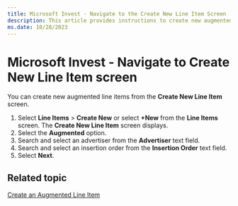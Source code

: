 ```yaml
---
title: Microsoft Invest - Navigate to the Create New Line Item Screen
description: This article provides instructions to create new augmented line items from the Create New Line Item screen.
ms.date: 10/28/2023
---
```


# Microsoft Invest - Navigate to Create New Line Item screen

You can create new augmented line items from the **Create New Line Item** screen.

1. Select **Line Items** > **Create New** or select **+New** from the **Line Items** screen. The **Create New Line Item** screen displays.
1. Select the **Augmented** option.
1. Search and select an advertiser from the **Advertiser** text field.
1. Search and select an insertion order from the **Insertion Order** text field.
1. Select **Next**.

## Related topic

[Create an Augmented Line Item](./create-an-augmented-line-item-ali.md)
